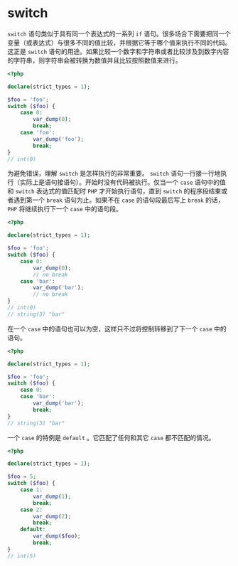 # switch

`switch` 语句类似于具有同一个表达式的一系列 `if` 语句。很多场合下需要把同一个变量（或表达式）与很多不同的值比较，并根据它等于哪个值来执行不同的代码。这正是 `switch` 语句的用途。如果比较一个数字和字符串或者比较涉及到数字内容的字符串，则字符串会被转换为数值并且比较按照数值来进行。

```php
<?php

declare(strict_types = 1);

$foo = 'foo';
switch ($foo) {
    case 0:
        var_dump(0);
        break;
    case 'foo':
        var_dump('foo');
        break;
}
// int(0)

```

为避免错误，理解 `switch` 是怎样执行的非常重要。 `switch` 语句一行接一行地执行（实际上是语句接语句）。开始时没有代码被执行。仅当一个 `case` 语句中的值和 `switch` 表达式的值匹配时 `PHP` 才开始执行语句，直到 `switch` 的程序段结束或者遇到第一个 `break` 语句为止。如果不在 `case` 的语句段最后写上 `break` 的话， `PHP` 将继续执行下一个 `case` 中的语句段。

```php
<?php

declare(strict_types = 1);

$foo = 'foo';
switch ($foo) {
    case 0:
        var_dump(0);
        // no break
    case 'bar':
        var_dump('bar');
        // no break
}
// int(0)
// string(3) "bar"

```

在一个 `case` 中的语句也可以为空，这样只不过将控制转移到了下一个 `case` 中的语句。

```php
<?php

declare(strict_types = 1);

$foo = 'foo';
switch ($foo) {
    case 0:
    case 'bar':
        var_dump('bar');
        break;
}
// string(3) "bar"

```

一个 `case` 的特例是 `default` 。它匹配了任何和其它 `case` 都不匹配的情况。

```php
<?php

declare(strict_types = 1);

$foo = 5;
switch ($foo) {
    case 1:
        var_dump(1);
        break;
    case 2:
        var_dump(2);
        break;
    default:
        var_dump($foo);
        break;
}
// int(5)

```
